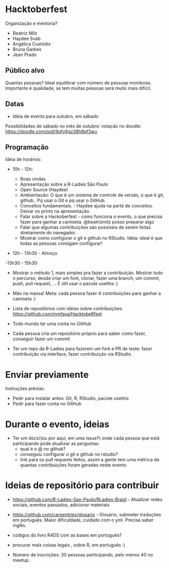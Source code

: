 # Hacktoberfest

Organização e mentoria?

- Beatriz Milz
- Haydee Svab
- Angélica Custódio
- Bruna Garbes
- Jean Prado

## Público alvo

Quantas pessoas? Ideal equilibrar com número de pessoas monitoras. Importante é qualidade, se tem muitas pessoas será muito mais difícil.

## Datas
- Ideia de evento para outubro, em sábado

Possibilidades de sábado no mês de outubro: votação no doodle: https://doodle.com/poll/9qfy6gz38h8pf3wu

## Programação
Ideia de horários:

- 10h - 12h:
  - Boas vindas
  - Apresentação sobre a R-Ladies São Paulo
  - Open Source (Haydee)
  - Ambientação: O que é um sistema de controle de versão, o que é git, github..  Pq usar o Git e pq usar o GitHub.
  - Conceitos fundamentais. - Haydee ajuda na parte de conceitos. Deixar os prints na apresentação. 
  - Falar sobre a Hackoberfest - como funciona o evento, o que precisa fazer para ganhar a camiseta. @beatrizmilz posso preparar algo 
  - Falar que algumas contribuições são possíveis de serem feitas diretamente do navegador. 
  - Mostrar como configurar o git e github no RStudio. Ideia: ideal é que todas as pessoas consigam configurar!
  
- 12h - 13h30 - Almoço

-13h30 - 15h30:
  
  - Mostrar o método 1, mais simples pra fazer a contribuição. Mostrar todo o percurso, desde criar um fork, clonar, fazer uma branch, um commit, push, pull request, ... É útil usar o pacote usethis :)
  - Mão na massa! Meta: cada pessoa fazer 4 contribuições para ganhar a camiseta :)
  - Lista de repositórios com ideias sobre contribuições: https://github.com/mmfava/HacktobeRfest
  
  - Todo mundo ter uma conta no GitHub
- Cada pessoa cria um repositório próprio para saber como fazer, conseguir fazer um commit 
- Ter um repo da R-Ladies para fazerem um fork e PR de teste:  fazer contribuição via interface, fazer contribuição via RStudio

# Enviar previamente

Instruções prévias:

- Pedir para instalar antes: Git, R, RStudio, pacote usethis
- Pedir para fazer conta no GitHub

# Durante o evento, ideias
- Ter um docs/(ou por aqui, em uma issue?) onde cada pessoa que está participando pode atualizar as perguntas:
  - qual é o @ no github?
  - conseguiu configurar o git e github no rstudio?
  - link para os pull requests feitos, assim a gente tem uma métrica de quantas contribuições foram geradas neste evento
  
  
# Ideias de repositório para contribuir
- https://github.com/R-Ladies-Sao-Paulo/RLadies-Brasil - Atualizar redes sociais, eventos passados, adicionar materiais
- https://github.com/carpentries/glosario - Glosário, submeter traduções em português. Maior dificuldade, cuidado com o yml. Precisa saber inglês.
- códigos do livro R4DS com as bases em português?
- procurar mais coisas legais , sobre R, em português :)




- Número de inscrições: 30 pessoas participando, pelo menos 40 no meetup.
